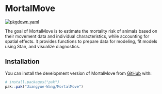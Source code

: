 
<!-- README.md is generated from README.Rmd. Please edit that file -->

# MortalMove

<!-- badges: start -->

[![pkgdown.yaml](https://github.com/Jiangyue-Wang/MortalMove/actions/workflows/pkgdown.yaml/badge.svg)](https://github.com/Jiangyue-Wang/MortalMove/actions/workflows/pkgdown.yaml)

<!-- badges: end -->

The goal of MortalMove is to estimate the mortality risk of animals
based on their movement data and individual characteristics, while
accounting for spatial effects. It provides functions to prepare data
for modeling, fit models using Stan, and visualize diagnostics.

## Installation

You can install the development version of MortalMove from
[GitHub](https://github.com/) with:

``` r
# install.packages("pak")
pak::pak("Jiangyue-Wang/MortalMove")
```
